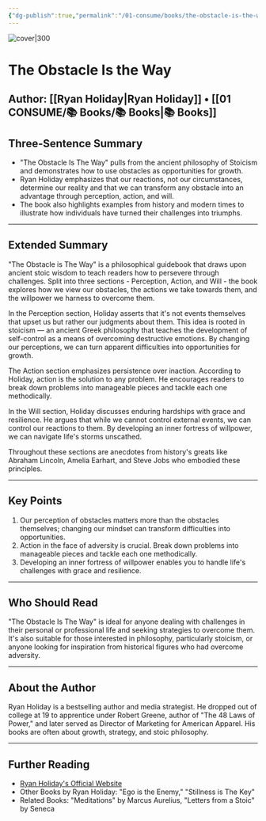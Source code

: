 ```yaml
---
{"dg-publish":true,"permalink":"/01-consume/books/the-obstacle-is-the-way/","title":"The Obstacle Is the Way","tags":["stoicism","history","obstacles","grit","growth-mindset","perception"]}
---
```



![cover|300](http://books.google.com/books/content?id=jWqJDQAAQBAJ&printsec=frontcover&img=1&zoom=1&edge=curl&source=gbs_api)

# The Obstacle Is the Way
**Author:** [[Ryan Holiday\|Ryan Holiday]] • [[01 CONSUME/📚 Books/📚 Books\|📚 Books]]
---

## Three-Sentence Summary
- "The Obstacle Is The Way" pulls from the ancient philosophy of Stoicism and demonstrates how to use obstacles as opportunities for growth.
- Ryan Holiday emphasizes that our reactions, not our circumstances, determine our reality and that we can transform any obstacle into an advantage through perception, action, and will.
- The book also highlights examples from history and modern times to illustrate how individuals have turned their challenges into triumphs.

---

## Extended Summary
"The Obstacle is The Way" is a philosophical guidebook that draws upon ancient stoic wisdom to teach readers how to persevere through challenges. Split into three sections - Perception, Action, and Will - the book explores how we view our obstacles, the actions we take towards them, and the willpower we harness to overcome them.

In the Perception section, Holiday asserts that it's not events themselves that upset us but rather our judgments about them. This idea is rooted in stoicism — an ancient Greek philosophy that teaches the development of self-control as a means of overcoming destructive emotions. By changing our perceptions, we can turn apparent difficulties into opportunities for growth.

The Action section emphasizes persistence over inaction. According to Holiday, action is the solution to any problem. He encourages readers to break down problems into manageable pieces and tackle each one methodically. 

In the Will section, Holiday discusses enduring hardships with grace and resilience. He argues that while we cannot control external events, we can control our reactions to them. By developing an inner fortress of willpower, we can navigate life's storms unscathed.

Throughout these sections are anecdotes from history's greats like Abraham Lincoln, Amelia Earhart, and Steve Jobs who embodied these principles.

---

## Key Points
1. Our perception of obstacles matters more than the obstacles themselves; changing our mindset can transform difficulties into opportunities.
2. Action in the face of adversity is crucial. Break down problems into manageable pieces and tackle each one methodically.
3. Developing an inner fortress of willpower enables you to handle life's challenges with grace and resilience.

---

## Who Should Read
"The Obstacle Is The Way" is ideal for anyone dealing with challenges in their personal or professional life and seeking strategies to overcome them. It's also suitable for those interested in philosophy, particularly stoicism, or anyone looking for inspiration from historical figures who had overcome adversity.

---

## About the Author
Ryan Holiday is a bestselling author and media strategist. He dropped out of college at 19 to apprentice under Robert Greene, author of "The 48 Laws of Power," and later served as Director of Marketing for American Apparel. His books are often about growth, strategy, and stoic philosophy.

---

## Further Reading
- [Ryan Holiday's Official Website](https://ryanholiday.net/)
- Other Books by Ryan Holiday: "Ego is the Enemy," "Stillness is The Key"
- Related Books: "Meditations" by Marcus Aurelius, "Letters from a Stoic" by Seneca
